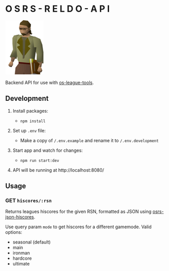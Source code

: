 # O S R S - R E L D O - A P I

![reldo](/docs/reldo.png)

Backend API for use with [os-league-tools](https://github.com/osrs-reldo/os-league-tools).

## Development

1. Install packages:

    - `npm install`

2. Set up `.env` file:

    - Make a copy of `/.env.example` and rename it to `/.env.development`

3. Start app and watch for changes:

    - `npm run start:dev`

4. API will be running at http://localhost:8080/

## Usage

### GET `hiscores/:rsn`

Returns leagues hiscores for the given RSN, formatted as JSON using [osrs-json-hiscores](https://github.com/maxswa/osrs-json-hiscores#what-youll-get).

Use query param `mode` to get hiscores for a different gamemode. Valid options:

-   seasonal (default)
-   main
-   ironman
-   hardcore
-   ultimate
